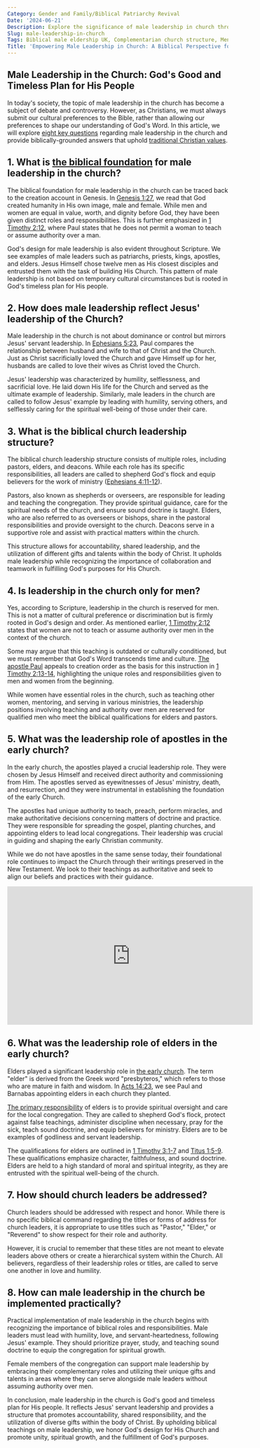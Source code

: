 ```yaml
---
Category: Gender and Family/Biblical Patriarchy Revival
Date: '2024-06-21'
Description: Explore the significance of male leadership in church through a Biblical lens in the UK, emphasizing complementarian structures and defending men-only pastoral roles. Delve into the restoration of male spiritual headship and Christian patriarchal authority teachings.
Slug: male-leadership-in-church
Tags: Biblical male eldership UK, Complementarian church structure, Men-only pastoral roles defense, Christian patriarchal authority teaching, Restoring male spiritual headship
Title: 'Empowering Male Leadership in Church: A Biblical Perspective for Christian Growth'
---
```


## Male Leadership in the Church: God's Good and Timeless Plan for His People

In today's society, the topic of male leadership in the church has become a subject of debate and controversy. However, as Christians, we must always submit our cultural preferences to the Bible, rather than allowing our preferences to shape our understanding of God's Word. In this article, we will explore [eight key questions](/family-structure) regarding male leadership in the church and provide biblically-grounded answers that uphold [traditional Christian values](/covenant-marriage-promotion).

## 1. What is [the biblical foundation](/adoration-songs) for male leadership in the church?

The biblical foundation for male leadership in the church can be traced back to the creation account in Genesis. In [Genesis 1:27](https://www.bibleref.com/Genesis/1/Genesis-1-27.html), we read that God created humanity in His own image, male and female. While men and women are equal in value, worth, and dignity before God, they have been given distinct roles and responsibilities. This is further emphasized in [1 Timothy 2:12](https://www.bibleref.com/1-Timothy/2/1-Timothy-2-12.html), where Paul states that he does not permit a woman to teach or assume authority over a man.

God's design for male leadership is also evident throughout Scripture. We see examples of male leaders such as patriarchs, priests, kings, apostles, and elders. Jesus Himself chose twelve men as His closest disciples and entrusted them with the task of building His Church. This pattern of male leadership is not based on temporary cultural circumstances but is rooted in God's timeless plan for His people.

## 2. How does male leadership reflect Jesus' leadership of the Church?

Male leadership in the church is not about dominance or control but mirrors Jesus' servant leadership. In [Ephesians 5:23](https://www.bibleref.com/Ephesians/5/Ephesians-5-23.html), Paul compares the relationship between husband and wife to that of Christ and the Church. Just as Christ sacrificially loved the Church and gave Himself up for her, husbands are called to love their wives as Christ loved the Church.

Jesus' leadership was characterized by humility, selflessness, and sacrificial love. He laid down His life for the Church and served as the ultimate example of leadership. Similarly, male leaders in the church are called to follow Jesus' example by leading with humility, serving others, and selflessly caring for the spiritual well-being of those under their care.

## 3. What is the biblical church leadership structure?

The biblical church leadership structure consists of multiple roles, including pastors, elders, and deacons. While each role has its specific responsibilities, all leaders are called to shepherd God's flock and equip believers for the work of ministry ([Ephesians 4:11-12](https://www.bibleref.com/Ephesians/4/Ephesians-4-11.html)).

Pastors, also known as shepherds or overseers, are responsible for leading and teaching the congregation. They provide spiritual guidance, care for the spiritual needs of the church, and ensure sound doctrine is taught. Elders, who are also referred to as overseers or bishops, share in the pastoral responsibilities and provide oversight to the church. Deacons serve in a supportive role and assist with practical matters within the church.

This structure allows for accountability, shared leadership, and the utilization of different gifts and talents within the body of Christ. It upholds male leadership while recognizing the importance of collaboration and teamwork in fulfilling God's purposes for His Church.

## 4. Is leadership in the church only for men?

Yes, according to Scripture, leadership in the church is reserved for men. This is not a matter of cultural preference or discrimination but is firmly rooted in God's design and order. As mentioned earlier, [1 Timothy 2:12](https://www.bibleref.com/1-Timothy/2/1-Timothy-2-12.html) states that women are not to teach or assume authority over men in the context of the church.

Some may argue that this teaching is outdated or culturally conditioned, but we must remember that God's Word transcends time and culture. [The apostle Paul](/mission-and-ethnicity) appeals to creation order as the basis for this instruction in [1 Timothy 2:13-14](https://www.bibleref.com/1-Timothy/2/1-Timothy-2-13.html), highlighting the unique roles and responsibilities given to men and women from the beginning.

While women have essential roles in the church, such as teaching other women, mentoring, and serving in various ministries, the leadership positions involving teaching and authority over men are reserved for qualified men who meet the biblical qualifications for elders and pastors.

## 5. What was the leadership role of apostles in the early church?

In the early church, the apostles played a crucial leadership role. They were chosen by Jesus Himself and received direct authority and commissioning from Him. The apostles served as eyewitnesses of Jesus' ministry, death, and resurrection, and they were instrumental in establishing the foundation of the early Church.

The apostles had unique authority to teach, preach, perform miracles, and make authoritative decisions concerning matters of doctrine and practice. They were responsible for spreading the gospel, planting churches, and appointing elders to lead local congregations. Their leadership was crucial in guiding and shaping the early Christian community.

While we do not have apostles in the same sense today, their foundational role continues to impact the Church through their writings preserved in the New Testament. We look to their teachings as authoritative and seek to align our beliefs and practices with their guidance.


<iframe width="560" height="315" src="https://www.youtube.com/embed/Km2MZDdywmM" frameborder="0" allow="autoplay; encrypted-media" allowfullscreen></iframe>


## 6. What was the leadership role of elders in the early church?

Elders played a significant leadership role in [the early church](/unveiling-the-prophetic-gift-meaning-and-relevance-for-christian-believers). The term "elder" is derived from the Greek word "presbyteros," which refers to those who are mature in faith and wisdom. In [Acts 14:23](https://www.bibleref.com/Acts/14/Acts-14-23.html), we see Paul and Barnabas appointing elders in each church they planted.

[The primary responsibility](/policy-influence-christian) of elders is to provide spiritual oversight and care for the local congregation. They are called to shepherd God's flock, protect against false teachings, administer discipline when necessary, pray for the sick, teach sound doctrine, and equip believers for ministry. Elders are to be examples of godliness and servant leadership.

The qualifications for elders are outlined in [1 Timothy 3:1-7](https://www.bibleref.com/1-Timothy/3/1-Timothy-3-1.html) and [Titus 1:5-9](https://www.bibleref.com/Titus/1/Titus-1-5.html). These qualifications emphasize character, faithfulness, and sound doctrine. Elders are held to a high standard of moral and spiritual integrity, as they are entrusted with the spiritual well-being of the church.

## 7. How should church leaders be addressed?

Church leaders should be addressed with respect and honor. While there is no specific biblical command regarding the titles or forms of address for church leaders, it is appropriate to use titles such as "Pastor," "Elder," or "Reverend" to show respect for their role and authority.

However, it is crucial to remember that these titles are not meant to elevate leaders above others or create a hierarchical system within the Church. All believers, regardless of their leadership roles or titles, are called to serve one another in love and humility.

## 8. How can male leadership in the church be implemented practically?

Practical implementation of male leadership in the church begins with recognizing the importance of biblical roles and responsibilities. Male leaders must lead with humility, love, and servant-heartedness, following Jesus' example. They should prioritize prayer, study, and teaching sound doctrine to equip the congregation for spiritual growth.

Female members of the congregation can support male leadership by embracing their complementary roles and utilizing their unique gifts and talents in areas where they can serve alongside male leaders without assuming authority over men.

In conclusion, male leadership in the church is God's good and timeless plan for His people. It reflects Jesus' servant leadership and provides a structure that promotes accountability, shared responsibility, and the utilization of diverse gifts within the body of Christ. By upholding biblical teachings on male leadership, we honor God's design for His Church and promote unity, spiritual growth, and the fulfillment of God's purposes.